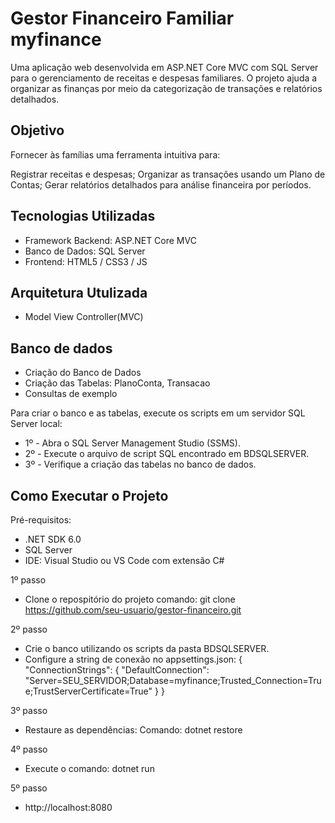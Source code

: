 # Gestor Financeiro Familiar myfinance

Uma aplicação web desenvolvida em ASP.NET Core MVC com SQL Server para o gerenciamento de receitas e despesas familiares. O projeto ajuda a organizar as finanças por meio da categorização de transações e relatórios detalhados.


## Objetivo

Fornecer às famílias uma ferramenta intuitiva para:

Registrar receitas e despesas;
Organizar as transações usando um Plano de Contas;
Gerar relatórios detalhados para análise financeira por períodos.


## Tecnologias Utilizadas

- Framework Backend: ASP.NET Core MVC
- Banco de Dados: SQL Server
- Frontend: HTML5 / CSS3 / JS


## Arquitetura Utulizada

- Model View Controller(MVC)


## Banco de dados

- Criação do Banco de Dados
- Criação das Tabelas: PlanoConta, Transacao
- Consultas de exemplo

Para criar o banco e as tabelas, execute os scripts em um servidor SQL Server local:

- 1º - Abra o SQL Server Management Studio (SSMS).
- 2º - Execute o arquivo de script SQL encontrado em BDSQLSERVER.
- 3º - Verifique a criação das tabelas no banco de dados.

## Como Executar o Projeto

Pré-requisitos:
- .NET SDK 6.0 
- SQL Server
- IDE: Visual Studio ou VS Code com extensão C#

1º passo
- Clone o repospitório do projeto
comando: git clone https://github.com/seu-usuario/gestor-financeiro.git

2º passo
- Crie o banco utilizando os scripts da pasta BDSQLSERVER.
- Configure a string de conexão no appsettings.json:
{
  "ConnectionStrings": {
    "DefaultConnection": "Server=SEU_SERVIDOR;Database=myfinance;Trusted_Connection=True;TrustServerCertificate=True"
  }
}

3º passo
- Restaure as dependências:
Comando: dotnet restore

4º passo
- Execute o comando: dotnet run

5º passo 
- http://localhost:8080
